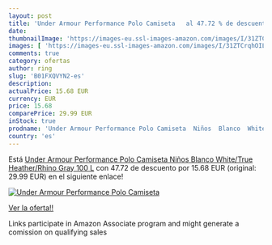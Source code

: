 ```yaml
---
layout: post
title: 'Under Armour Performance Polo Camiseta   al 47.72 % de descuento'
date: 
thumbnailImage: 'https://images-eu.ssl-images-amazon.com/images/I/31ZTCrqhOIL._SL200_.jpg'
images: [ 'https://images-eu.ssl-images-amazon.com/images/I/31ZTCrqhOIL._SL200_.jpg' ]
comments: true
category: ofertas
author: ring
slug: 'B01FXQVYN2-es'
description:
actualPrice: 15.68 EUR
currency: EUR
price: 15.68
comparePrice: 29.99 EUR
inStock: true
prodname: 'Under Armour Performance Polo Camiseta  Niños  Blanco  White/True Heather/Rhino Gray 100   L'
country: 'es'
---
```


Está [Under Armour Performance Polo Camiseta  Niños  Blanco  White/True Heather/Rhino Gray 100   L](https://www.amazon.es/dp/B01FXQVYN2/?tag=tolees-21) con 47.72 de descuento por 15.68 EUR (original: 29.99 EUR) en el siguiente enlace!

[![Under Armour Performance Polo Camiseta  ](https://images-eu.ssl-images-amazon.com/images/I/31ZTCrqhOIL._SL200_.jpg)](https://www.amazon.es/dp/B01FXQVYN2/?tag=tolees-21)

[Ver la oferta!!](https://www.amazon.es/dp/B01FXQVYN2/?tag=tolees-21)

Links participate in Amazon Associate program and might generate a comission on qualifying sales


